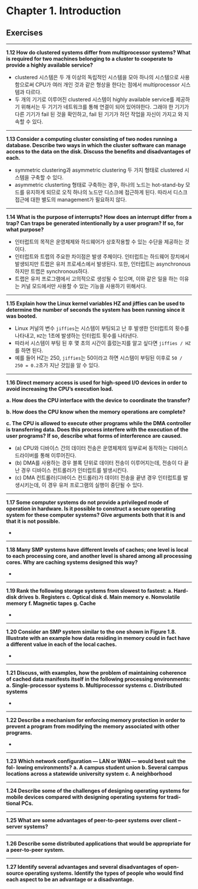 # Chapter 1. Introduction

## Exercises
---

**1.12 How do clustered systems differ from multiprocessor systems? What is required for two machines belonging to a cluster to cooperate to provide a highly available service?**

* clustered 시스템은 두 개 이상의 독립적인 시스템을 모아 하나의 시스템으로 사용함으로써 CPU가 여러 개인 것과 같은 형상을 한다는 점에서 multiprocessor 시스템과 다르다. 
* 두 개의 기기로 이루어진 clustered 시스템이 highly available service를 제공하기 위해서는 두 기기가 네트워크를 통해 연결이 되어 있어야한다. 그래야 한 기기가 다른 기기가 fail 된 것을 확인하고, fail 된 기기가 하던 작업을 자신이 가지고 와 지속할 수 있다.

--- 

**1.13 Consider a computing cluster consisting of two nodes running a database. Describe two ways in which the cluster software can manage access to the data on the disk. Discuss the benefits and disadvantages of each.**

* symmetric clustering과 asymmetric clustering 두 가지 형태로 clustered 시스템을 구축할 수 있다. 
* asymmetric clusterting 형태로 구축하는 경우, 하나의 노드는 hot-stand-by 모드를 유지하게 되므로 오직 하나의 노드만 디스크에 접근하게 된다. 따라서 디스크 접근에 대한 별도의 management가 필요하지 않다.

---

**1.14 What is the purpose of interrupts? How does an interrupt differ from a trap? Can traps be generated intentionally by a user program? If so, for what purpose?**

* 인터럽트의 목적은 운영체제와 하드웨어가 상호작용할 수 있는 수단을 제공하는 것이다.
* 인터럽트와 트랩의 주요한 차이점은 발생 주체이다. 인터럽트는 하드웨어 장치에서 발생되지만 트랩은 유저 프로세스에서 발생된다. 또한, 인터럽트는 asynchronous 하지만 트랩은 synchronous하다.
* 트랩은 유저 프로그램에서 고의적으로 생성될 수 있으며, 이와 같은 일을 하는 이유는 커널 모드에서만 사용할 수 있는 기능을 사용하기 위해서다. 

--- 

**1.15 Explain how the Linux kernel variables HZ and jiffies can be used to determine the number of seconds the system has been running since it was booted.**

* Linux 커널의 변수 `jiffies`는 시스템이 부팅되고 난 후 발생한 인터럽트의 횟수를 나타내고, `HZ`는 1초에 발생하는 인터럽트 횟수를 나타낸다.
* 따라서 시스템이 부팅 된 후 몇 초의 시간이 흘렀는지를 알고 싶다면 `jiffies / HZ`를 하면 된다.
* 예를 들어 HZ는 250, `jiffies`는 50이라고 하면 시스템이 부팅된 이후로 `50 / 250 = 0.2`초가 지난 것임을 알 수 있다.

---

**1.16 Direct memory access is used for high-speed I/O devices in order to avoid increasing the CPU’s execution load.**

**a. How does the CPU interface with the device to coordinate the transfer?**

**b. How does the CPU know when the memory operations are complete?**

**c. The CPU is allowed to execute other programs while the DMA controller is transferring data. Does this process interfere with the execution of the user programs? If so, describe what forms of interference are caused.**

* (a) CPU와 디바이스 간의 데이터 전송은 운영체제의 일부로써 동작하는 디바이스 드라이버를 통해 이루어진다.
* (b) DMA를 사용하는 경우 블록 단위로 데이터 전송이 이루어지는데, 전송이 다 끝난 경우 디바이스 컨트롤러가 인터럽트를 발생시킨다.
* (c) DMA 컨트롤러(디바이스 컨드롤러)가 데이터 전송을 끝낸 경우 인터럽트를 발생시키는데, 이 경우 유저 프로그램의 실행이 중단될 수 있다.

---

**1.17 Some computer systems do not provide a privileged mode of operation in hardware. Is it possible to construct a secure operating system for these computer systems? Give arguments both that it is and that it is not possible.**

* 

---

**1.18 Many SMP systems have different levels of caches; one level is local to each processing core, and another level is shared among all processing cores. Why are caching systems designed this way?**

*

--- 

**1.19 Rank the following storage systems from slowest to fastest:**
**a. Hard-disk drives**
**b. Registers**
**c. Optical disk**
**d. Main memory**
**e. Nonvolatile memory**
**f. Magnetic tapes**
**g. Cache**

*

---

**1.20 Consider an SMP system similar to the one shown in Figure 1.8. Illustrate with an example how data residing in memory could in fact have a different value in each of the local caches.**

*

---

**1.21 Discuss, with examples, how the problem of maintaining coherence of cached data manifests itself in the following processing environments:**
**a. Single-processor systems**
**b. Multiprocessor systems**
**c. Distributed systems**

*

---

**1.22 Describe a mechanism for enforcing memory protection in order to prevent a program from modifying the memory associated with other programs.**

*

---

**1.23 Which network configuration — LAN or WAN — would best suit the fol- lowing environments?**
**a. A campus student union**
**b. Several campus locations across a statewide university system**
**c. A neighborhood**

---

**1.24 Describe some of the challenges of designing operating systems for mobile devices compared with designing operating systems for tradi- tional PCs.**

---

**1.25 What are some advantages of peer-to-peer systems over client – server systems?**

---

**1.26 Describe some distributed applications that would be appropriate for a peer-to-peer system.**

---

**1.27 Identify several advantages and several disadvantages of open-source operating systems. Identify the types of people who would find each aspect to be an advantage or a disadvantage.**